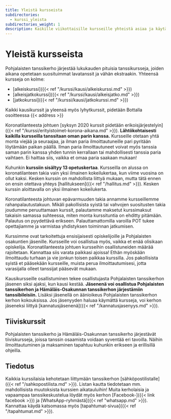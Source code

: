 ```yaml
---
title: Yleistä kursseista
subdirectories:
  - kurssi_yleista
subdirectories_weight: 1
description: Kaikille viikottaisille kursseille yhteistä asiaa ja käytäntöjä.
---
```

# Yleistä kursseista

Pohjalaisten tanssikerho järjestää lukukauden pituisia tanssikursseja, joiden aikana opetetaan suosituimmat lavatanssit ja vähän ekstraakin. Yhteensä kursseja on kolme:

* [alkeiskurssi]({{< ref "/kurssi/kausi/alkeiskurssi.md" >}})
* [alkeisjatkokurssi]({{< ref "/kurssi/kausi/alkeisjatko.md" >}})
* [jatkokurssi]({{< ref "/kurssi/kausi/jatkokurssi.md" >}})

Kaikki kausikurssit ja yleensä myös lyhytkurssit, pidetään Bottalla osoitteessa {{< address >}}

<!-- Alkeiskursseja on kaksi erilaista. Toisella alkeiskurssilla tanssitaan pareja vaihtaen, mikä usein tukee tanssin oppimista. Toinen alkeiskurssi pidetään niille, jotka haluavat tanssia oman parinsa kanssa. Alkeisjatko- ja jatkokursseilla tanssitaan paria vaihtaen. -->

Koronatilanteesta johtuen [syksyn 2020 kurssit pidetään erikoisjärjestelyin]({{< ref "/kurssi/erityistoimet-korona-aikana.md" >}}). **Lähtökohtaisesti kaikilla kursseilla tanssitaan oman parin kanssa.** Kursseille otetaan yhtä monta viejää ja seuraajaa, ja ilman paria ilmoittautuneille pari pyritään löytämään paikan päällä. Ilman paria ilmoittautuneet voivat myös tanssia saman parin kanssa yhden tunnin kerrallaan tai mahdollisesti tanssia paria vaihtaen. Ei haittaa siis, vaikka et omaa paria saakaan mukaan!

Kuhunkin **kurssiin sisältyy 13 opetuskertaa**. Kursseilla on alussa on koronatilanteen takia vain yksi ilmainen kokeilukertaa, kun viime vuosina on ollut kaksi. Kesken kurssin on mahdollista liittyä mukaan, mutta tätä ennen on ensin otettava yhteys [hallitukseen]({{< ref "/hallitus.md" >}}). Kesken kurssin aloittavalla on yksi ilmainen kokeilukerta.

Koronatilanteesta johtuvan epävarmuuden takia annamme kursseillemme rahanpalautustakuun. Mikäli pakollisista syistä tai vahvojen suositusten takia joudumme peruuttamaan kurssit, palautamme maksetut kurssimaksut takaisin samassa suhteessa, miten monta kurssituntia on ehditty pitämään. Palautus on pyydettävä erikseen. Palauttamattomilla varoilla POT tukee opettajiamme ja varmistaa yhdistyksen toiminnan jatkumisen.

Kurssimme ovat tarkoitettuja ensisijaisesti opiskelijoille ja Pohjalaisten osakuntien jäsenille. Kursseille voi osallistua myös, vaikka et enää olisikaan opiskelija. Koronatilanteesta johtuen kursseihin osallistuneiden määrää rajoitetaan. Kannattaa siis varata paikkasi ajoissa! Ethän myöskään ilmoittaudu turhaan ja vie jonkun toisen paikkaa kurssilla. Jos pakollisista syistä et pääsekään kursseille, muista perua ilmoittautumisesi, jotta varasijalla olleet tanssijat pääsevät mukaan.

Kausikursseille osallistuminen tekee osallistujasta Pohjalaisten tanssikerhon jäsenen siksi ajaksi, kun kausi kestää. **Jäsenenä voi osallistua Pohjalaisten tanssikerhon ja Hämäläis-Osakunnan tanssikerhon järjestämiin tanssibileisiin.** Lisäksi jäsenellä on äänioikeus Pohjalaisten tanssikerhon kerhon kokouksissa. Jos jäsenyyden haluaa käymättä kursseja, voi kerhon jäseneksi liittyä [kannatusjäsenenä]({{< ref "/kannatusjasenyys.md" >}}).

## Tiiviskurssit

Pohjalaisten tanssikerho ja Hämäläis-Osakunnan tanssikerho järjestävät tiiviskursseja, joissa tanssin osaamista voidaan syventää eri tavoilla. Näihin ilmoittautuminen ja maksaminen tapahtuu kuhunkin erikseen ja erillisillä ohjeilla.

## Tiedotus

Kaikkia kurssilaisia kehotetaan liittymään tanssikerhon [sähköpostilistalle]({{< ref "/sahkopostilista.md" >}}). Listan kautta tiedotetaan mm. mahdollisista muutoksista kurssien aikatauluihin! Muita kerholaisia ja vapaampaa tanssikeskustelua löydät myös kerhon [Facebook-]({{< link facebook >}}) ja [WhatsApp-ryhmästä]({{< ref "whatsapp.md" >}}). Kannattaa käydä katsomassa myös [tapahtumat-sivua]({{< ref "/tapahtumat.md" >}}).

